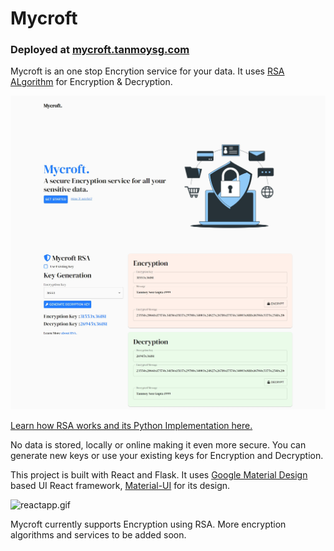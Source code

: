 # Mycroft 

### Deployed at [mycroft.tanmoysg.com](http://mycroft.tanmoysg.com/)

Mycroft is an one stop Encrytion service for your data. It uses [RSA ALgorithm](https://en.wikipedia.org/wiki/RSA_(cryptosystem)) for Encryption & Decryption.

![reactapp.jpg](https://github.com/TanmoySG/Mycroft/blob/master/screenshots/React_App.jpg)

[Learn how RSA works and its Python Implementation here.](https://github.com/TanmoySG/Cryptography-Algorithm/tree/master/RSA-Algorithm) 

No data is stored, locally or online making it even more secure. You can generate new keys or use your existing keys for Encryption and Decryption.

This project is built with React and Flask. It uses [Google Material Design](https://material.io/) based UI React framework, [Material-UI](https://material-ui.com/) for its design.

![reactapp.gif](https://github.com/TanmoySG/Mycroft/blob/master/screenshots/React_App.gif)

Mycroft currently supports Encryption using RSA. More encryption algorithms and services to be added soon.
